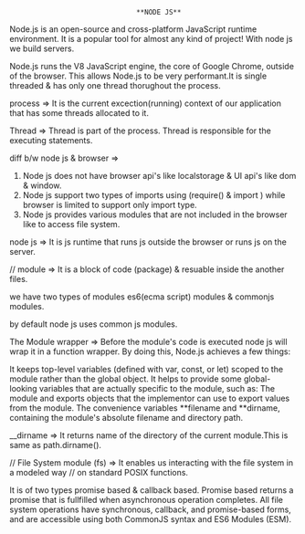                                    **NODE JS**

Node.js is an open-source and cross-platform JavaScript runtime environment. It is a popular tool for almost any kind of project! With node js we build servers.

Node.js runs the V8 JavaScript engine, the core of Google Chrome, outside of the browser. This allows Node.js to be very performant.It is single threaded & has only one thread thorughout the process.

process => It is the current excection(running) context of our application that has some threads allocated to it.

Thread => Thread is part of the process. Thread is responsible for the executing statements.

diff b/w node js & browser =>

1. Node js does not have browser api's like localstorage & UI api's like dom & window.
2. Node js support two types of imports using (require() & import ) while browser is limited to support only import type.
3. Node js provides various modules that are not included in the browser like to access file system.

node js => It is js runtime that runs js outside the browser or runs js on the server.


// module => It is a block of code (package) & resuable inside the another files.

we have two types of modules es6(ecma script) modules & commonjs modules.

by default node js uses common js modules.


The Module wrapper => Before the module's code is executed node js will wrap it in a function wrapper.
By doing this, Node.js achieves a few things:

It keeps top-level variables (defined with var, const, or let) scoped to the module rather than the global object.
It helps to provide some global-looking variables that are actually specific to the module, such as:
The module and exports objects that the implementor can use to export values from the module.
The convenience variables **filename and **dirname, containing the module's absolute filename and directory path.

\_\_dirname => It returns name of the directory of the current module.This is same as path.dirname().




// File System module (fs) => It enables us interacting with the file system in a modeled way
// on standard POSIX functions.

It is of two types promise based & callback based.
Promise based returns a promise that is fullfilled when asynchronous operation completes.
All file system operations have synchronous, callback, and promise-based forms, and are accessible using both CommonJS syntax and ES6 Modules (ESM).
